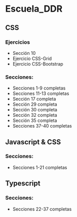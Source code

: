 # Escuela_DDR
## CSS
### Ejercicios 
  - Sección 10
  - Ejercicio CSS-Grid
  - Ejercicio CSS-Bootstrap
### Secciones:
  - Secciones 1-9 completas
  - Secciones 11-13 completas
  - Sección 17 completa
  - Sección 29 completa
  - Sección 30 completa
  - Sección 32 completa
  - Sección 35 completa
  - Secciones 37-40 completas

## Javascript & CSS
### Secciones:
- Secciones 1-21 completas

## Typescript
### Secciones:
- Secciones 22-37 completas
